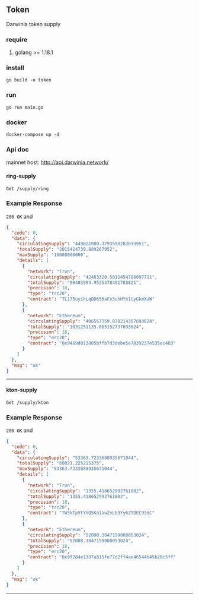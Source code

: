 ## Token
Darwinia token supply 

### require

1. golang >= 1.18.1



### install
```shell script
go build -o token
```

### run

```shell script
go run main.go
```


### docker

```shell script
docker-compose up -d
```

### Api doc

mainnet host: http://api.darwinia.network/

#### ring-supply

`Get /supply/ring`

### Example Response

`200 OK` and
```json
{
  "code": 0,
  "data": {
    "circulatingSupply": "449021080.3793598283033951",
    "totalSupply": "2015424739.889267952",
    "maxSupply": "10000000000",
    "details": [
      {
        "network": "Tron",
        "circulatingSupply": "42463320.5011454706097711",
        "totalSupply": "90403994.9525478491788821",
        "precision": 18,
        "type": "trc20",
        "contract": "TL175uyihLqQD656aFx3uhHYe1tyGkmXaW"
      },
      {
        "network": "Ethereum",
        "circulatingSupply": "406557759.878214357693624",
        "totalSupply": "1031251135.065152737693624",
        "precision": 18,
        "type": "erc20",
        "contract": "0x9469d013805bffb7d3debe5e7839237e535ec483"
      }
    ]
  },
  "msg": "ok"
}

```

-----


#### kton-supply

`Get /supply/kton`

### Example Response

`200 OK` and
```json
{
  "code": 0,
  "data": {
    "circulatingSupply": "53363.7233688935671044",
    "totalSupply": "68021.225215375",
    "maxSupply": "53363.7233688935671044",
    "details": [
      {
        "network": "Tron",
        "circulatingSupply": "1355.418652992761802",
        "totalSupply": "1355.418652992761802",
        "precision": 18,
        "type": "trc20",
        "contract": "TW3kTpVtYYQ5Ka1awZvLb9Yy6ZTDEC93dC"
      },
      {
        "network": "Ethereum",
        "circulatingSupply": "52008.3047159008053024",
        "totalSupply": "52008.3047159008053024",
        "precision": 18,
        "type": "erc20",
        "contract": "0x9f284e1337a815fe77d2ff4ae46544645b20c5ff"
      }
    ]
  },
  "msg": "ok"
}

```

-----



